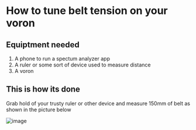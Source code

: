 # How to tune belt tension on your voron

## Equiptment needed

1. A phone to run a spectum analyzer app
2. A ruler or some sort of device used to measure distance
3. A voron

## This is how its done

Grab hold of your trusty ruler or other device and measure 150mm of belt as shown in the picture below

![image](basicsetupthings/belttension/belt_lenght_measure_2.4.jpg)

